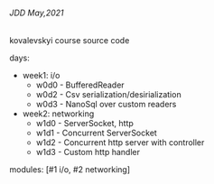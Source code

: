 ###### JDD May,2021
kovalevskyi course source code

days: 
- week1: i/o
    - w0d0 - BufferedReader 
    - w0d2 - Csv serialization/desirialization
    - w0d3 - NanoSql over custom readers
- week2: networking
    - w1d0 - ServerSocket, http
    - w1d1 - Concurrent ServerSocket
    - w1d2 - Concurrent http server with controller
    - w1d3 - Custom http handler 

modules: [#1 i/o, #2 networking]
